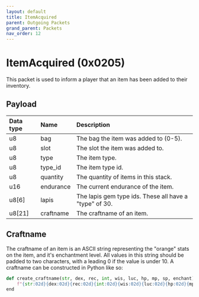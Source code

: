 ```yaml
---
layout: default
title: ItemAcquired
parent: Outgoing Packets
grand_parent: Packets
nav_order: 12
---
```


# ItemAcquired (0x0205)

This packet is used to inform a player that an item has been added to their inventory.

## Payload

| Data type            | Name            | Description                                                                                |
|:---------------------|:----------------|:-------------------------------------------------------------------------------------------|
| u8                   | bag             | The bag the item was added to (0-5).                                                       |
| u8                   | slot            | The slot the item was added to.                                                            |
| u8                   | type            | The item type.                                                                             |
| u8                   | type_id         | The item type id.                                                                          |
| u8                   | quantity        | The quantity of items in this stack.                                                       |
| u16                  | endurance       | The current endurance of the item.                                                         |
| u8[6]                | lapis           | The lapis gem type ids. These all have a "type" of 30.                                     |
| u8[21]               | craftname       | The craftname of an item.                                                                  |

## Craftname

The craftname of an item is an ASCII string representing the "orange" stats on the item, and it's enchantment level. All values in this string should be padded to two characters, with a leading 0 if the value is under 10. A craftname can be constructed in Python like so:
```python
def create_craftname(str, dex, rec, int, wis, luc, hp, mp, sp, enchant):
    f"{str:02d}{dex:02d}{rec:02d}{int:02d}{wis:02d}{luc:02d}{hp:02d}{mp:02d}{sp:02d}{enchant:02d}"
end
```